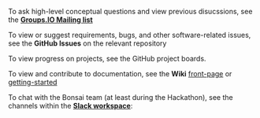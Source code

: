 To ask high-level conceptual questions and view previous disucssions, see the **[Groups.IO Mailing list](https://bonsai.groups.io/g/main/topics)**

To view or suggest requirements, bugs, and other software-related issues, see the **GitHub Issues** on the relevant repository

To view progress on projects, see the GitHub project boards.

To view and contribute to documentation, see the **Wiki** [front-page](https://github.com/BONSAMURAIS/bonsai/wiki) or [getting-started](https://github.com/BONSAMURAIS/bonsai/wiki/Getting-started) 

To chat with the Bonsai team (at least during the Hackathon), see the channels within the **[Slack workspace](https://bonsai-open.slack.com/messages)**: 
